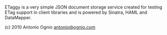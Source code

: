ETaggy is a very simple JSON document storage service created for testing ETag support in client libraries and is powered by Sinatra, HAML and DataMapper.

(c) 2010 Antonio Ognio <antonio@ognio.com>
